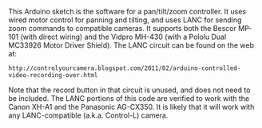 This Arduino sketch is the software for a pan/tilt/zoom controller.  It uses wired motor control
for panning and tilting, and uses LANC for sending zoom commands to compatible cameras.  It
supports both the Bescor MP-101 (with direct wiring) and the Vidpro MH-430 (with a Pololu
Dual MC33926 Motor Driver Shield).  The LANC circuit can be found on the web at:

    http://controlyourcamera.blogspot.com/2011/02/arduino-controlled-video-recording-over.html

Note that the record button in that circuit is unused, and does not need to be included.
The LANC portions of this code are verified to work with the Canon XH-A1 and the Panasonic
AG-CX350.  It is likely that it will work with any LANC-compatible (a.k.a. Control-L) camera.
